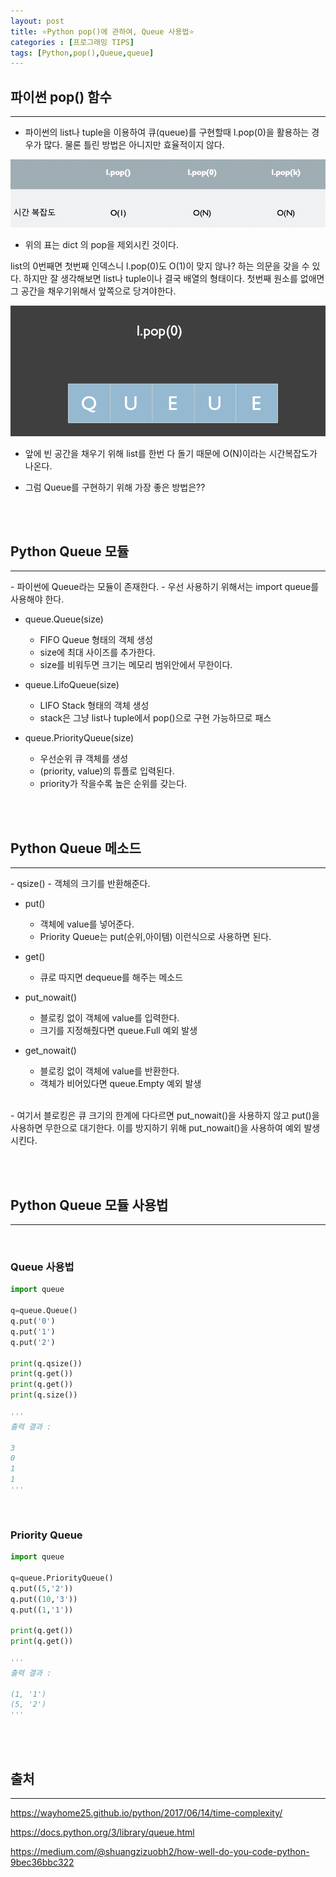 ```yaml
---
layout: post
title: ⭐️Python pop()에 관하여, Queue 사용법⭐️
categories : [프로그래밍 TIPS]
tags: [Python,pop(),Queue,queue]
---
```


파이썬 pop() 함수
-----
<hr> 

- 파이썬의 list나 tuple을 이용하여 큐(queue)를 구현할때 l.pop(0)을 활용하는 경우가 많다. 물론 틀린 방법은 아니지만 효율적이지 않다.

![time_complexity](/assets/img/programmingskill/2019_12_31/time_complexity.png)

- 위의 표는 dict 의 pop을 제외시킨 것이다.

list의 0번째면 첫번째 인덱스니 l.pop(0)도 O(1)이 맞지 않나? 하는 의문을 갖을 수 있다. 하지만 잘 생각해보면 list나 tuple이나 결국 배열의 형태이다. 첫번째 원소를 없애면 그 공간을 채우기위해서 앞쪽으로 당겨야한다. 

![whyBON](/assets/img/programmingskill/2019_12_31/why_BN.gif)

- 앞에 빈 공간을 채우기 위해 list를 한번 다 돌기 때문에 O(N)이라는 시간복잡도가 나온다.


- 그럼 Queue를 구현하기 위해 가장 좋은 방법은??

<br><br>

Python Queue 모듈
-----
<hr>
- 파이썬에 Queue라는 모듈이 존재한다.
- 우선 사용하기 위해서는 import queue를 사용해야 한다.


- queue.Queue(size)
  - FIFO  Queue 형태의 객체 생성
  - size에 최대 사이즈를 추가한다.
  - size를 비워두면 크기는 메모리 범위안에서 무한이다.

- queue.LifoQueue(size)
  - LIFO Stack 형태의 객체 생성
  - stack은 그냥 list나 tuple에서 pop()으로 구현 가능하므로 패스

- queue.PriorityQueue(size)
  - 우선순위 큐 객체를 생성
  - (priority, value)의 튜플로 입력된다.
  - priority가 작을수록 높은 순위를 갖는다.

<br><br>

Python Queue 메소드
-----
<hr>
- qsize() 
  - 객체의 크기를 반환해준다.
  
- put()
  - 객체에 value를 넣어준다.
  - Priority Queue는 put(순위,아이템) 이런식으로 사용하면 된다.

- get()
  - 큐로 따지면 dequeue를 해주는 메소드

- put_nowait()
  - 블로킹 없이 객체에 value를 입력한다.
  - 크기를 지정해줬다면 queue.Full 예외 발생

- get_nowait()
  - 블로킹 없이 객체에 value를 반환한다.
  - 객체가 비어있다면 queue.Empty 예외 발생

<br>
- 여기서 블로킹은 큐 크기의 한계에 다다르면 put_nowait()을 사용하지 않고 put()을 사용하면 무한으로 대기한다. 이를 방지하기 위해 put_nowait()을 사용하여 예외 발생시킨다.


<br><br>

Python Queue 모듈 사용법
-----
<hr>

<br>

<h3>Queue 사용법</h3>

```python
import queue

q=queue.Queue()
q.put('0')
q.put('1')
q.put('2')

print(q.qsize())
print(q.get())
print(q.get())
print(q.size())

'''
출력 결과 : 

3
0
1
1
'''
```


<br>

<h3>Priority Queue</h3>

```python
import queue

q=queue.PriorityQueue()
q.put((5,'2'))
q.put((10,'3'))
q.put((1,'1'))

print(q.get())
print(q.get())

'''
출력 결과 : 

(1, '1')
(5, '2')
'''
```



<br><br>


출처
-----
<hr>

https://wayhome25.github.io/python/2017/06/14/time-complexity/

https://docs.python.org/3/library/queue.html

https://medium.com/@shuangzizuobh2/how-well-do-you-code-python-9bec36bbc322